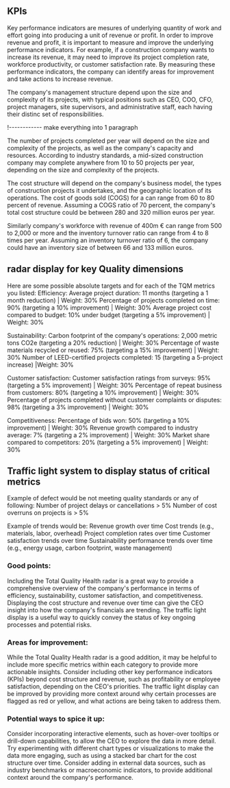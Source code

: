 ## KPIs

Key performance indicators are mesures of underlying quantity of work and
effort going into producing a unit of revenue or profit. In order to improve revenue and profit, it is important to measure 
and improve the underlying performance indicators. For example, if a construction company wants to increase its revenue, 
it may need to improve its project completion rate, workforce productivity, or customer satisfaction rate. By measuring 
these performance indicators, the company can identify areas for improvement and take actions to increase revenue.

The company's management structure depend upon the size and complexity of its projects, with typical positions such as CEO, COO, CFO, project managers, site supervisors, and administrative staff, each having their distinc set of responsibilities.

!------------ make everything into 1 paragraph

The number of projects completed per year will depend on the size and complexity of the projects, as well as the company's capacity and resources. According to industry standards, a mid-sized construction company may complete anywhere from 10 to 50 projects per year, depending on the size and complexity of the projects.

The cost structure will depend on the company's business model, the types of construction projects it undertakes, and the geographic location of its operations. The cost of goods sold (COGS) for a can range from 60 to 80 percent of revenue. Assuming a COGS ratio of 70 percent, the company's total cost structure could be between 280 and 320 million euros per year.

Similarly company's workforce with revenue of 400m € can range from 500 to 2,000 or more and the inventory turnover ratio can range from 4 to 8 times per year. Assuming an inventory turnover ratio of 6, the company could have an inventory size of between 66 and 133 million euros.


## radar display for key Quality dimensions

Here are some possible absolute targets and  for each of the TQM metrics you listed:
Efficiency:
Average project duration: 11 months (targeting a 1 month reduction) | Weight: 30%
Percentage of projects completed on time: 90% (targeting a 10% improvement) | Weight: 30%
Average project cost compared to budget: 10% under budget (targeting a 5% improvement) | Weight: 30%

Sustainability:
Carbon footprint of the company's operations: 2,000 metric tons CO2e (targeting a 20% reduction) | Weight: 30%
Percentage of waste materials recycled or reused: 75% (targeting a 15% improvement) | Weight: 30%
Number of LEED-certified projects completed: 15 (targeting a 5-project increase) |Weight: 30%

Customer satisfaction:
Customer satisfaction ratings from surveys: 95% (targeting a 5% improvement) | Weight: 30%
Percentage of repeat business from customers: 80% (targeting a 10% improvement) | Weight: 30%
Percentage of projects completed without customer complaints or disputes: 98% (targeting a 3% improvement) | Weight: 30%

Competitiveness:
Percentage of bids won: 50% (targeting a 10% improvement) | Weight: 30%
Revenue growth compared to industry average: 7% (targeting a 2% improvement) | Weight: 30%
Market share compared to competitors: 20% (targeting a 5% improvement) | Weight: 30%

## Traffic light system to display status of critical metrics
Example of defect would be not meeting quality standards or any of following:
Number of project delays or cancellations > 5%
Number of cost overruns on projects is > 5%

Example of trends would be:
Revenue growth over time
Cost trends (e.g., materials, labor, overhead)
Project completion rates over time
Customer satisfaction trends over time
Sustainability performance trends over time (e.g., energy usage, carbon footprint, waste management)


### Good points:

Including the Total Quality Health radar is a great way to provide a comprehensive overview of the company's performance in terms of efficiency, sustainability, customer satisfaction, and competitiveness.
Displaying the cost structure and revenue over time can give the CEO insight into how the company's financials are trending.
The traffic light display is a useful way to quickly convey the status of key ongoing processes and potential risks.
### Areas for improvement:

While the Total Quality Health radar is a good addition, it may be helpful to include more specific metrics within each category to provide more actionable insights.
Consider including other key performance indicators (KPIs) beyond cost structure and revenue, such as profitability or employee satisfaction, depending on the CEO's priorities.
The traffic light display can be improved by providing more context around why certain processes are flagged as red or yellow, and what actions are being taken to address them.
### Potential ways to spice it up:

Consider incorporating interactive elements, such as hover-over tooltips or drill-down capabilities, to allow the CEO to explore the data in more detail.
Try experimenting with different chart types or visualizations to make the data more engaging, such as using a stacked bar chart for the cost structure over time.
Consider adding in external data sources, such as industry benchmarks or macroeconomic indicators, to provide additional context around the company's performance.